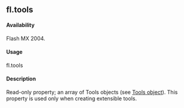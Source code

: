 ## fl.tools

#### Availability

Flash MX 2004.

#### Usage

fl.tools

#### Description

Read-only property; an array of Tools objects (see [Tools object](#!AdobeDocs/developers-animatesdk-docs/test/Tools_object/tools_summary.md)). This property is used only when creating extensible tools.


